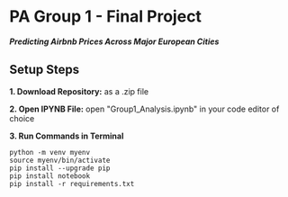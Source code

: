 # PA Group 1 - Final Project

***Predicting Airbnb Prices Across Major European Cities***

## Setup Steps

**1. Download Repository:** as a .zip file

**2. Open IPYNB File:** open "Group1_Analysis.ipynb" in your code editor of choice

**3. Run Commands in Terminal**

```
python -m venv myenv
source myenv/bin/activate
pip install --upgrade pip
pip install notebook
pip install -r requirements.txt
```
